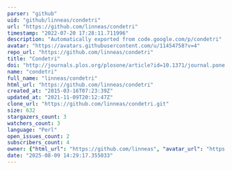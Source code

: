 ```yaml
---
parser: "github"
uid: "github/linneas/condetri"
url: "https://github.com/linneas/condetri"
timestamp: "2022-07-20 17:28:11.711996"
description: "Automatically exported from code.google.com/p/condetri"
avatar: "https://avatars.githubusercontent.com/u/11454758?v=4"
repo_url: "https://github.com/linneas/condetri"
title: "Condetri"
doi: "http://journals.plos.org/plosone/article?id=10.1371/journal.pone.0026314"
name: "condetri"
full_name: "linneas/condetri"
html_url: "https://github.com/linneas/condetri"
created_at: "2015-03-16T07:23:39Z"
updated_at: "2021-11-09T20:12:47Z"
clone_url: "https://github.com/linneas/condetri.git"
size: 632
stargazers_count: 3
watchers_count: 3
language: "Perl"
open_issues_count: 2
subscribers_count: 4
owner: {"html_url": "https://github.com/linneas", "avatar_url": "https://avatars.githubusercontent.com/u/11454758?v=4", "login": "linneas", "type": "User"}
date: "2025-08-09 14:29:17.355033"
---
```

